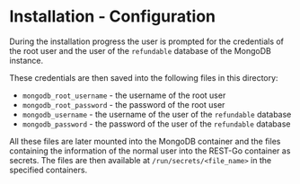 # Installation - Configuration

During the installation progress the user is prompted for the credentials of the root user and the user of the `refundable` database of the MongoDB instance.

These credentials are then saved into the following files in this directory:
 - `mongodb_root_username` - the username of the root user
 - `mongodb_root_password` - the password of the root user
 - `mongodb_username` - the username of the user of the `refundable` database
 - `mongodb_password` - the password of the user of the `refundable` database

All these files are later mounted into the MongoDB container and the files containing the information of the normal user into the REST-Go container as secrets.
The files are then available at `/run/secrets/<file_name>` in the specified containers.